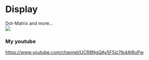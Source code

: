 # Display
Dot-Matrix and more...<br>
[![](http://img.youtube.com/vi/unup2FgJ988/0.jpg)](http://www.youtube.com/watch?v=unup2FgJ988 "")<br>
### My youtube
https://www.youtube.com/channel/UCR8NgQAy5F5iz7lb4AI9uPw
